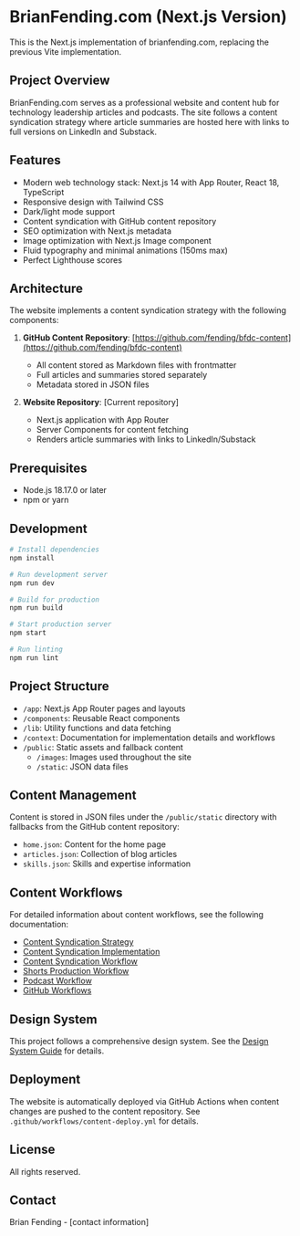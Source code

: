 # BrianFending.com (Next.js Version)

This is the Next.js implementation of brianfending.com, replacing the previous Vite implementation.

## Project Overview

BrianFending.com serves as a professional website and content hub for technology leadership articles and podcasts. The site follows a content syndication strategy where article summaries are hosted here with links to full versions on LinkedIn and Substack.

## Features

- Modern web technology stack: Next.js 14 with App Router, React 18, TypeScript
- Responsive design with Tailwind CSS
- Dark/light mode support
- Content syndication with GitHub content repository
- SEO optimization with Next.js metadata
- Image optimization with Next.js Image component
- Fluid typography and minimal animations (150ms max)
- Perfect Lighthouse scores

## Architecture

The website implements a content syndication strategy with the following components:

1. **GitHub Content Repository**: [https://github.com/fending/bfdc-content](https://github.com/fending/bfdc-content)
   - All content stored as Markdown files with frontmatter
   - Full articles and summaries stored separately
   - Metadata stored in JSON files

2. **Website Repository**: [Current repository]
   - Next.js application with App Router
   - Server Components for content fetching
   - Renders article summaries with links to LinkedIn/Substack

## Prerequisites

- Node.js 18.17.0 or later
- npm or yarn

## Development

```bash
# Install dependencies
npm install

# Run development server
npm run dev

# Build for production
npm run build

# Start production server
npm start

# Run linting
npm run lint
```

## Project Structure

- `/app`: Next.js App Router pages and layouts
- `/components`: Reusable React components
- `/lib`: Utility functions and data fetching
- `/context`: Documentation for implementation details and workflows
- `/public`: Static assets and fallback content
  - `/images`: Images used throughout the site
  - `/static`: JSON data files

## Content Management

Content is stored in JSON files under the `/public/static` directory with fallbacks from the GitHub content repository:

- `home.json`: Content for the home page
- `articles.json`: Collection of blog articles
- `skills.json`: Skills and expertise information

## Content Workflows

For detailed information about content workflows, see the following documentation:

- [Content Syndication Strategy](./context/content-syndication-strategy.md)
- [Content Syndication Implementation](./context/content-syndication-implementation.md)
- [Content Syndication Workflow](./context/content-syndication-workflow.md)
- [Shorts Production Workflow](./context/shorts-production-workflow.md)
- [Podcast Workflow](./context/acast-podcast-workflow.md)
- [GitHub Workflows](./context/github-workflows-actions.md)

## Design System

This project follows a comprehensive design system. See the [Design System Guide](./context/design-system-guide.md) for details.

## Deployment

The website is automatically deployed via GitHub Actions when content changes are pushed to the content repository. See `.github/workflows/content-deploy.yml` for details.

## License

All rights reserved.

## Contact

Brian Fending - [contact information]